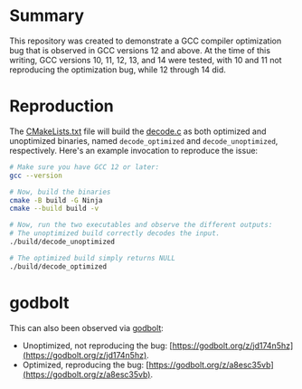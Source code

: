 # Summary

This repository was created to demonstrate a GCC compiler optimization bug that
is observed in GCC versions 12 and above. At the time of this writing, GCC
versions 10, 11, 12, 13, and 14 were tested, with 10 and 11 not reproducing the
optimization bug, while 12 through 14 did.

# Reproduction
The [CMakeLists.txt](./CMakeLists.txt) file will build the
[decode.c](./decode.c) as both optimized and unoptimized binaries, named
`decode_optimized` and `decode_unoptimized`, respectively. Here's an example
invocation to reproduce the issue:

```sh
# Make sure you have GCC 12 or later:
gcc --version

# Now, build the binaries
cmake -B build -G Ninja
cmake --build build -v

# Now, run the two executables and observe the different outputs:
# The unoptimized build correctly decodes the input.
./build/decode_unoptimized

# The optimized build simply returns NULL
./build/decode_optimized
```

# godbolt
This can also been observed via [godbolt](https://godbolt.org):

* Unoptimized, not reproducing the bug: [https://godbolt.org/z/jd174n5hz](https://godbolt.org/z/jd174n5hz).
* Optimized, reproducing the bug: [https://godbolt.org/z/a8esc35vb](https://godbolt.org/z/a8esc35vb).
